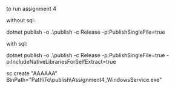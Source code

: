to run assignment 4 

without sql: 

dotnet publish -o .\publish -c Release -p:PublishSingleFile=true 


with sql:

dotnet publish -o .\publish -c Release -p:PublishSingleFile=true -p:IncludeNativeLibrariesForSelfExtract=true

sc create "AAAAAA" BinPath="Path\To\publish\Assignment4_WindowsService.exe"
